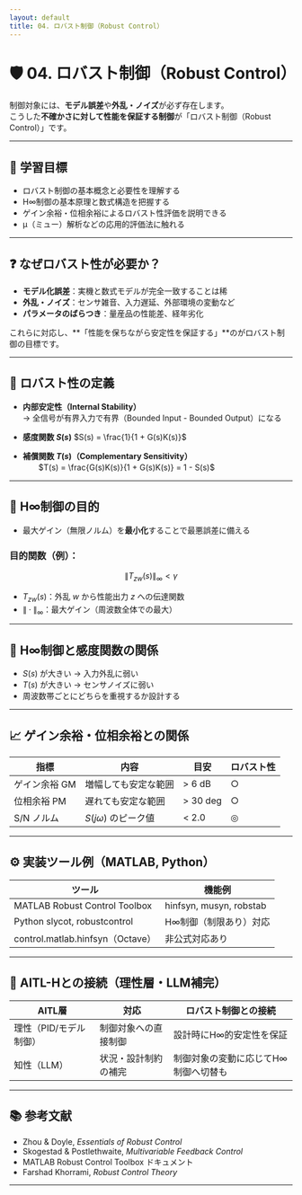 ```yaml
---
layout: default
title: 04. ロバスト制御（Robust Control）
---
```


<!-- MathJax support for both inline and block math -->
<script type="text/javascript">
  window.MathJax = {
    tex: { inlineMath: [['$', '$'], ['\\(', '\\)']] },
    svg: { fontCache: 'global' }
  };
</script>
<script type="text/javascript"
  async
  src="https://cdn.jsdelivr.net/npm/mathjax@3/es5/tex-mml-chtml.js">
</script>

# 🛡️ 04. ロバスト制御（Robust Control）

制御対象には、**モデル誤差**や**外乱・ノイズ**が必ず存在します。  
こうした**不確かさに対して性能を保証する制御**が「ロバスト制御（Robust Control）」です。

---

## 🎯 学習目標

- ロバスト制御の基本概念と必要性を理解する  
- H∞制御の基本原理と数式構造を把握する  
- ゲイン余裕・位相余裕によるロバスト性評価を説明できる  
- μ（ミュー）解析などの応用的評価法に触れる

---

## ❓ なぜロバスト性が必要か？

- **モデル化誤差**：実機と数式モデルが完全一致することは稀  
- **外乱・ノイズ**：センサ雑音、入力遅延、外部環境の変動など  
- **パラメータのばらつき**：量産品の性能差、経年劣化

これらに対応し、**「性能を保ちながら安定性を保証する」**のがロバスト制御の目標です。

---

## 📐 ロバスト性の定義

- **内部安定性（Internal Stability）**  
    → 全信号が有界入力で有界（Bounded Input - Bounded Output）になる  
- **感度関数 $S(s)$**
  $S(s) = \frac{1}{1 + G(s)K(s)}$

- **補償関数 $T(s)$（Complementary Sensitivity）**  
　　$T(s) = \frac{G(s)K(s)}{1 + G(s)K(s)} = 1 - S(s)$

---

## 🎯 H∞制御の目的

- 最大ゲイン（無限ノルム）を**最小化**することで最悪誤差に備える

### 目的関数（例）：

$$
\| T_{zw}(s) \|_\infty < \gamma
$$

- $T_{zw}(s)$：外乱 $w$ から性能出力 $z$ への伝達関数  
- $\| \cdot \|_\infty$：最大ゲイン（周波数全体での最大）

---

## 🧩 H∞制御と感度関数の関係

- $S(s)$ が大きい → 入力外乱に弱い  
- $T(s)$ が大きい → センサノイズに弱い  
- 周波数帯ごとにどちらを重視するか設計する

---

## 📈 ゲイン余裕・位相余裕との関係

| 指標 | 内容 | 目安 | ロバスト性 |
|------|------|------|-------------|
| ゲイン余裕 GM | 増幅しても安定な範囲 | > 6 dB | ○ |
| 位相余裕 PM | 遅れても安定な範囲 | > 30 deg | ○ |
| S/N ノルム | $S(j\omega)$ のピーク値 | < 2.0 | ◎ |

---

## ⚙️ 実装ツール例（MATLAB, Python）

| ツール | 機能例 |
|--------|--------|
| MATLAB Robust Control Toolbox | hinfsyn, musyn, robstab |
| Python slycot, robustcontrol | H∞制御（制限あり）対応 |
| control.matlab.hinfsyn（Octave）| 非公式対応あり |

---

## 🧠 AITL-Hとの接続（理性層・LLM補完）

| AITL層 | 対応 | ロバスト制御との接続 |
|--------|------|------------------------|
| 理性（PID/モデル制御） | 制御対象への直接制御 | 設計時にH∞的安定性を保証 |
| 知性（LLM） | 状況・設計制約の補完 | 制御対象の変動に応じてH∞制御へ切替も |

---

## 📚 参考文献

- Zhou & Doyle, *Essentials of Robust Control*  
- Skogestad & Postlethwaite, *Multivariable Feedback Control*  
- MATLAB Robust Control Toolbox ドキュメント  
- Farshad Khorrami, *Robust Control Theory*

---

